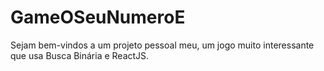 # GameOSeuNumeroE
Sejam bem-vindos a um projeto pessoal meu, um jogo muito interessante que usa Busca Binária e ReactJS. 
